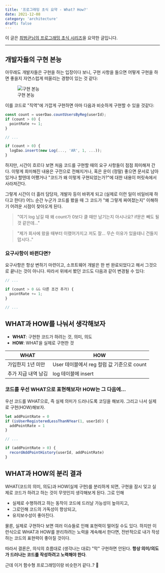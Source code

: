 ```yaml
---
title: '프로그래밍 초식 요약 - What? How?'
date: 2021-12-08
category: 'architecture'
draft: false
---
```


이 글은 [최범균님의 프로그래밍 초식 시리즈](https://www.youtube.com/watch?v=kRdML08R2Yo&list=PLwouWTPuIjUg0dmHoxgqNXyx3Acy7BNCz)을 요약한 글입니다.

<hr class="custom-hr">

## 개발자들의 구현 본능

아무래도 개발자들은 구현을 하는 입장이다 보니, 구현 사항을 들으면 어떻게 구현을 하면 좋을지 자연스럽게 떠올리는 경향이 있는 것 같다:

<figure>
    <img src="https://cdn.jsdelivr.net/gh/jaehyeon48/jaehyeon48.github.io@master/assets/images/architecture/programming101/developer_instinct.png" alt="구현 본능" />
    <figcaption>구현 본능</figcaption>
</figure>

이를 코드로 "직역"에 가깝게 구현하면 아마 다음과 비슷하게 구현할 수 있을 것같다:

```js
const count = userDao.countUsersByReg(userId);
if (count > 0) {
  pointRate += 1;
}

// ...

if (count > 0) {
  logDao.insert(new Log(..., 'AR', 1, ...));
}
```

하지만, 시간이 흐르다 보면 처음 코드를 구현할 때의 요구 사항들이 점점 희미해져 간다. 이렇게 희미해진 내용은 구전으로 전해지거나, 혹은 운이 (정말) 좋으면 문서로 남아있거나 할텐데 어쨌거나 "코드가 왜 이렇게 구현되었는가?"에 대한 내용이 머릿속에서 사라져간다.

그렇게 시간이 더 흘러 담당자, 개발자 등이 바뀌게 되고 (실제로 이런 일이 비일비재 하다고 한다!) 어느 순간 누군가 코드를 봤을 때 그 코드가 "왜 그렇게 짜여졌는지" 이해하기 어려운 시점이 찾아오게 된다.

> "여기 log 남길 때 왜 count가 0보다 클 때만 남기는지 아시나요? if문은 빼도 될 것 같은데..."

> "제가 회사에 왔을 때부터 이랬어가지고 저도 잘... 무슨 이유가 있을테니 건들지 맙시다.."

### 요구사항이 바뀐다면?

요구사항은 항상 변하기 마련이고, 소프트웨어 개발은 한 번 완료되었다고 해서 그것으로 끝나는 것이 아니다. 따라서 위에서 봤던 코드도 다음과 같이 변경될 수 있다:

```js
// ...

if (count > 0 && 다른 조건 추가) {
  pointRate += 1;
}

// ...
```

## WHAT과 HOW를 나눠서 생각해보자

- **WHAT**: 구현한 코드가 하려는 것, 의미, 의도
- **HOW**: WHAT을 실제로 구현한 것

| WHAT                | HOW                                        |
| ------------------- | ------------------------------------------ |
| 가입한지 1년 미만   | User 테이블에서 reg 컬럼 값 기준으로 count |
| 추가 지급 내역 남김 | log 테이블에 insert                        |

### 코드를 우선 WHAT으로 표현해보자! HOW는 그 다음에...

우선 코드를 WHAT으로, 즉 실제 의미가 드러나도록 코딩을 해보자. 그리고 나서 실제로 구현(HOW)해보자.

```js
let addPointRate = 0
if (isUserRegisteredLessThanNYear(1, userId)) {
  addPointRate = 1
}

// ...

if (addPointRate > 0) {
  recordAddPointHistory(userId, addPointRate)
}
```

## WHAT과 HOW의 분리 결과

WHAT(코드의 의미, 의도)과 HOW(실제 구현)를 분리하게 되면, 구현을 잠시 잊고 실제로 코드가 하려고 하는 것이 무엇인지 생각해보게 된다. 그로 인해

- 실제로 수행하려고 하는 동작이 코드에 드러날 가능성이 높아지고,
- 그로인해 코드의 가독성이 향상되고,
- 유지보수성이 좋아진다.

물론, 실제로 구현하다 보면 여러 이슈들로 인해 표현력이 떨어질 수도 있다. 하지만 이런식으로 WHAT과 HOW를 분리하려는 노력을 계속해서 한다면, 전반적으로 내가 작성하는 코드의 표현력이 좋아질 것이다.

따라서 결론은, 의식의 흐름대로 (생각나는 대로) "막" 구현하면 안된다. **항상 의미/의도가 드러나는 코드를 작성하려고 노력해야 한다**.

근데 이거 함수형 프로그래밍이랑 비슷한거 같다..? 🤔
